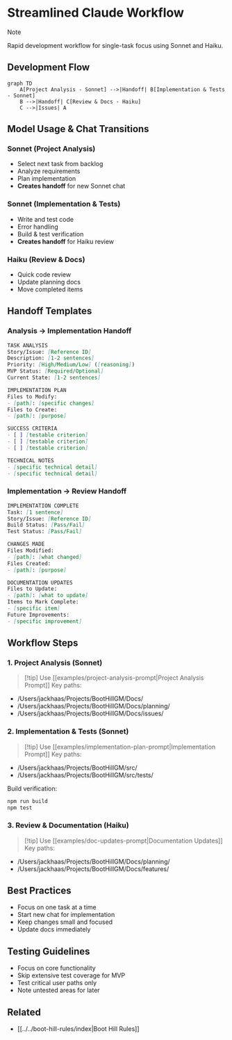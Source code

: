 # Streamlined Claude Workflow

> [!note] 
> Rapid development workflow for single-task focus using Sonnet and Haiku.

## Development Flow
```mermaid
graph TD
    A[Project Analysis - Sonnet] -->|Handoff| B[Implementation & Tests - Sonnet]
    B -->|Handoff| C[Review & Docs - Haiku]
    C -->|Issues| A
```

## Model Usage & Chat Transitions

### Sonnet (Project Analysis)
- Select next task from backlog
- Analyze requirements
- Plan implementation
- **Creates handoff** for new Sonnet chat

### Sonnet (Implementation & Tests)
- Write and test code
- Error handling
- Build & test verification
- **Creates handoff** for Haiku review

### Haiku (Review & Docs)
- Quick code review
- Update planning docs
- Move completed items

## Handoff Templates

### Analysis → Implementation Handoff
```markdown
TASK ANALYSIS
Story/Issue: [Reference ID]
Description: [1-2 sentences]
Priority: [High/Medium/Low] ([reasoning])
MVP Status: [Required/Optional]
Current State: [1-2 sentences]

IMPLEMENTATION PLAN
Files to Modify:
- [path]: [specific changes]
Files to Create:
- [path]: [purpose]

SUCCESS CRITERIA
- [ ] [testable criterion]
- [ ] [testable criterion]
- [ ] [testable criterion]

TECHNICAL NOTES
- [specific technical detail]
- [specific technical detail]
```

### Implementation → Review Handoff
```markdown
IMPLEMENTATION COMPLETE
Task: [1 sentence]
Story/Issue: [Reference ID]
Build Status: [Pass/Fail]
Test Status: [Pass/Fail]

CHANGES MADE
Files Modified:
- [path]: [what changed]
Files Created:
- [path]: [purpose]

DOCUMENTATION UPDATES
Files to Update:
- [path]: [what to update]
Items to Mark Complete:
- [specific item]
Future Improvements:
- [specific improvement]
```

## Workflow Steps

### 1. Project Analysis (Sonnet)
> [!tip] Use [[examples/project-analysis-prompt|Project Analysis Prompt]]
Key paths:
- /Users/jackhaas/Projects/BootHillGM/Docs/
- /Users/jackhaas/Projects/BootHillGM/Docs/planning/
- /Users/jackhaas/Projects/BootHillGM/Docs/issues/

### 2. Implementation & Tests (Sonnet)
> [!tip] Use [[examples/implementation-plan-prompt|Implementation Prompt]]
Key paths:
- /Users/jackhaas/Projects/BootHillGM/src/
- /Users/jackhaas/Projects/BootHillGM/src/tests/

Build verification:
```bash
npm run build
npm test
```

### 3. Review & Documentation (Haiku)
> [!tip] Use [[examples/doc-updates-prompt|Documentation Updates]]
Key paths:
- /Users/jackhaas/Projects/BootHillGM/Docs/planning/
- /Users/jackhaas/Projects/BootHillGM/Docs/features/

## Best Practices
- Focus on one task at a time
- Start new chat for implementation
- Keep changes small and focused
- Update docs immediately

## Testing Guidelines
- Focus on core functionality
- Skip extensive test coverage for MVP
- Test critical user paths only
- Note untested areas for later

## Related
- [[../../boot-hill-rules/index|Boot Hill Rules]]